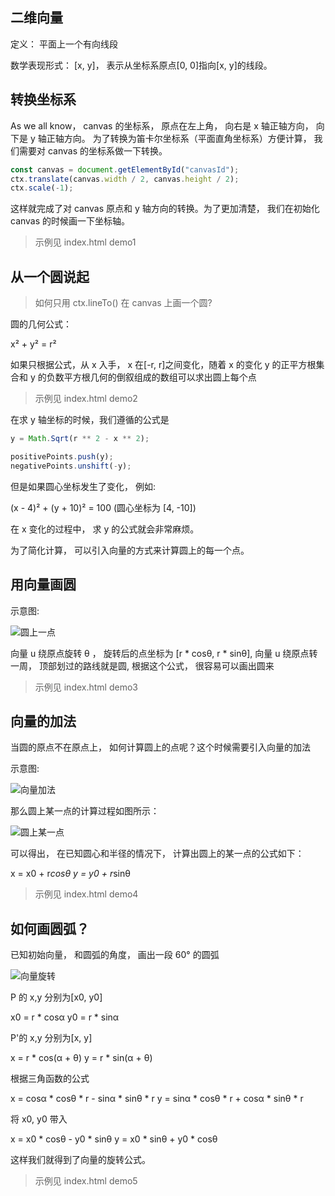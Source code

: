 ## 二维向量

定义： 平面上一个有向线段

数学表现形式： [x, y]， 表示从坐标系原点[0, 0]指向[x, y]的线段。

## 转换坐标系

As we all know， canvas 的坐标系， 原点在左上角， 向右是 x 轴正轴方向， 向下是 y 轴正轴方向。
为了转换为笛卡尔坐标系（平面直角坐标系）方便计算， 我们需要对 canvas 的坐标系做一下转换。

```javascript
const canvas = document.getElementById("canvasId");
ctx.translate(canvas.width / 2, canvas.height / 2);
ctx.scale(-1);
```

这样就完成了对 canvas 原点和 y 轴方向的转换。为了更加清楚， 我们在初始化 canvas 的时候画一下坐标轴。

> 示例见 index.html demo1

## 从一个圆说起

> 如何只用 ctx.lineTo() 在 canvas 上画一个圆?

圆的几何公式：

x² + y² = r²

如果只根据公式，从 x 入手， x 在[-r, r]之间变化，随着 x 的变化 y 的正平方根集合和 y 的负数平方根几何的倒叙组成的数组可以求出圆上每个点

> 示例见 index.html demo2

在求 y 轴坐标的时候，我们遵循的公式是

```javascript
y = Math.Sqrt(r ** 2 - x ** 2);

positivePoints.push(y);
negativePoints.unshift(-y);
```

但是如果圆心坐标发生了变化， 例如:

(x - 4)² + (y + 10)² = 100 (圆心坐标为 [4, -10])

在 x 变化的过程中， 求 y 的公式就会非常麻烦。

为了简化计算， 可以引入向量的方式来计算圆上的每一个点。

## 用向量画圆

示意图:

![圆上一点](https://pro-image.xiaoheiban.cn/202105/0ca084ec-d746-4156-ab48-f6002d9326fd.jpeg)

向量 u 绕原点旋转 θ ， 旋转后的点坐标为 [r * cosθ, r * sinθ], 向量 u 绕原点转一周， 顶部划过的路线就是圆, 根据这个公式， 很容易可以画出圆来

> 示例见 index.html demo3

## 向量的加法

当圆的原点不在原点上， 如何计算圆上的点呢？这个时候需要引入向量的加法

示意图:

![向量加法](https://pro-image.xiaoheiban.cn/202105/6e3a75ed-5987-43d9-a201-d25a98ece198.png)

那么圆上某一点的计算过程如图所示：

![圆上某一点](https://pro-image.xiaoheiban.cn/202105/af5d480a-0596-482c-adef-409e3343bd01.png)

可以得出， 在已知圆心和半径的情况下， 计算出圆上的某一点的公式如下：

x = x0 + r*cosθ
y = y0 + r*sinθ

> 示例见 index.html demo4

## 如何画圆弧？

已知初始向量， 和圆弧的角度， 画出一段 60° 的圆弧

![向量旋转](https://pro-image.xiaoheiban.cn/202105/342fec8f-3424-4bee-be1c-21040dd2a288.jpeg)

P 的 x,y 分别为[x0, y0]

x0 = r \* cosα
y0 = r \* sinα

P'的 x,y 分别为[x, y]

x = r \* cos(α + θ)
y = r \* sin(α + θ)

根据三角函数的公式

x = cosα \* cosθ \* r - sinα \* sinθ \* r
y = sinα \* cosθ \* r + cosα \* sinθ \* r

将 x0, y0 带入

x = x0 \* cosθ - y0 \* sinθ
y = x0 \* sinθ + y0 \* cosθ

这样我们就得到了向量的旋转公式。

> 示例见 index.html demo5

